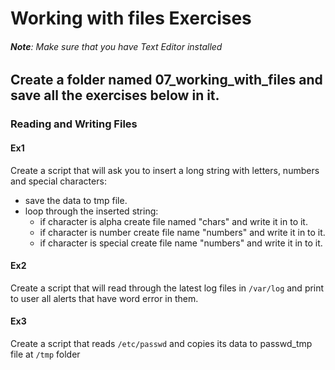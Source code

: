 # Working with files Exercises

###### **Note**: Make sure that you have Text Editor installed


## Create a folder named 07_working_with_files and save all the exercises below in it.

### Reading and Writing Files

#### Ex1 

Create a script that will ask you to insert a long string with letters, numbers and special characters:

- save the data to tmp file.
- loop through the inserted string:
  - if character is alpha create file named "chars" and write it in to it.
  - if character is number create file name "numbers" and write it in to it.
  - if character is special create file name "numbers" and write it in to it.


#### Ex2

Create a script that will read through the latest log files in `/var/log` and print to user all alerts that have word error in them.

#### Ex3

Create a script that reads `/etc/passwd` and copies its data to passwd_tmp file at `/tmp` folder